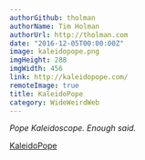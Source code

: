 ```yaml
---
authorGithub: tholman
authorName: Tim Holman
authorUrl: http://tholman.com
date: "2016-12-05T00:00:00Z"
image: kaleidopope.png
imgHeight: 288
imgWidth: 456
link: http://kaleidopope.com/
remoteImage: true
title: KaleidoPope
category: WideWeirdWeb
---
```


_Pope Kaleidoscope. Enough said._

[KaleidoPope](http://kaleidopope.com/)
